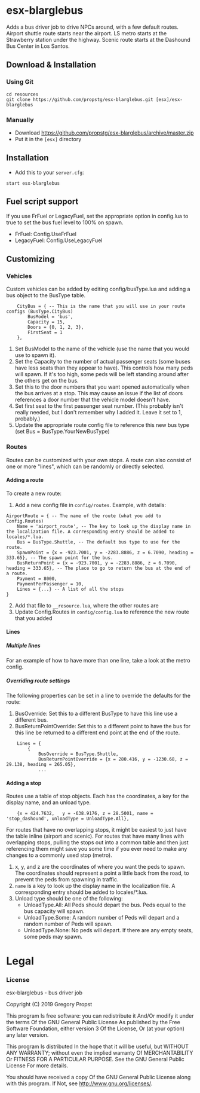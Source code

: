 # esx-blarglebus
Adds a bus driver job to drive NPCs around, with a few default routes. Airport shuttle route starts near the airport. LS metro starts at the Strawberry station under the highway. Scenic route starts at the Dashound Bus Center in Los Santos.

## Download & Installation

### Using Git
```
cd resources
git clone https://github.com/propstg/esx-blarglebus.git [esx]/esx-blarglebus
```

### Manually
- Download https://github.com/propstg/esx-blarglebus/archive/master.zip
- Put it in the `[esx]` directory

## Installation
- Add this to your `server.cfg`:

```
start esx-blarglebus
```

## Fuel script support
If you use FrFuel or LegacyFuel, set the appropriate option in config.lua to true to set the bus fuel level to 100% on spawn.
- FrFuel: Config.UseFrFuel
- LegacyFuel: Config.UseLegacyFuel

## Customizing

### Vehicles
Custom vehicles can be added by editing config/busType.lua and adding a bus object to the BusType table.
```
    CityBus = { -- This is the name that you will use in your route configs (BusType.CityBus)
        BusModel = 'bus',
        Capacity = 15,
        Doors = {0, 1, 2, 3},
        FirstSeat = 1
    },
```

1. Set BusModel to the name of the vehicle (use the name that you would use to spawn it).
2. Set the Capacity to the number of actual passenger seats (some buses have less seats than they appear to have). This controls how many peds will spawn. If it's too high, some peds will be left standing around after the others get on the bus.
3. Set this to the door numbers that you want opened automatically when the bus arrives at a stop. This may cause an issue if the list of doors references a door number that the vehicle model doesn't have.
4. Set first seat to the first passenger seat number. (This probably isn't really needed, but I don't remember why I added it. Leave it set to 1, probably.)
5. Update the appropriate route config file to reference this new bus type (set Bus = BusType.YourNewBusType)

### Routes
Routes can be customized with your own stops. A route can also consist of one or more "lines", which can be randomly or directly selected.

#### Adding a route
To create a new route:
1. Add a new config file in `config/routes`. Example, with details:
```
AirportRoute = { -- The name of the route (what you add to Config.Routes)
    Name = 'airport_route', -- The key to look up the display name in the localization file. A corresponding entry should be added to locales/*.lua.
    Bus = BusType.Shuttle, -- The default bus type to use for the route.
    SpawnPoint = {x = -923.7001, y = -2283.8886, z = 6.7090, heading = 333.65}, -- The spawn point for the bus.
    BusReturnPoint = {x = -923.7001, y = -2283.8886, z = 6.7090, heading = 333.65}, -- The place to go to return the bus at the end of a route.
    Payment = 8000,
    PaymentPerPassenger = 10,
    Lines = {...} -- A list of all the stops
}
```
2. Add that file to `__resource.lua`, where the other routes are
3. Update Config.Routes in `config/config.lua` to reference the new route that you added

#### Lines
##### Multiple lines
For an example of how to have more than one line, take a look at the metro config.

##### Overriding route settings
The following properties can be set in a line to override the defaults for the route:

1. BusOverride: Set this to a different BusType to have this line use a different bus.
2. BusReturnPointOverride: Set this to a different point to have the bus for this line be returned to a different end point at the end of the route.

```
    Lines = {
        {
            BusOverride = BusType.Shuttle,
            BusReturnPointOverride = {x = 280.416, y = -1230.68, z = 29.138, heading = 265.05},
            ...
```

#### Adding a stop
Routes use a table of stop objects. Each has the coordinates, a key for the display name, and an unload type.

```
    {x = 424.7632,   y = -638.9176, z = 28.5001, name = 'stop_dashound', unloadType = UnloadType.All},
```

For routes that have no overlapping stops, it might be easiest to just have the table inline (airport and scenic). For routes that have many lines with overlapping stops, pulling the stops out into a common table and then just referencing them might save you some time if you ever need to make any changes to a commonly used stop (metro).

1. x, y, and z are the coordinates of where you want the peds to spawn. The coordinates should represent a point a little back from the road, to prevent the peds from spawning in traffic.
2. `name` is a key to look up the display name in the localization file. A corresponding entry should be added to locales/*.lua.
3. Unload type should be one of the following:
    * UnloadType.All: All Peds should depart the bus. Peds equal to the bus capacity will spawn.
    * UnloadType.Some: A random number of Peds will depart and a random number of Peds will spawn.
    * UnloadType.None: No peds will depart. If there are any empty seats, some peds may spawn.

# Legal
### License
esx-blarglebus - bus driver job

Copyright (C) 2019 Gregory Propst

This program Is free software: you can redistribute it And/Or modify it under the terms Of the GNU General Public License As published by the Free Software Foundation, either version 3 Of the License, Or (at your option) any later version.

This program Is distributed In the hope that it will be useful, but WITHOUT ANY WARRANTY; without even the implied warranty Of MERCHANTABILITY Or FITNESS FOR A PARTICULAR PURPOSE. See the GNU General Public License For more details.

You should have received a copy Of the GNU General Public License along with this program. If Not, see http://www.gnu.org/licenses/.
